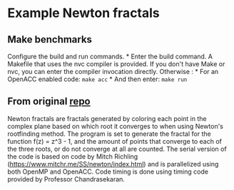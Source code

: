 # Example Newton fractals 

## Make benchmarks

Configure the build and run commands.
    * Enter the build command. A Makefile that uses the nvc compiler is provided. If you don't have Make or nvc, you can enter the compiler invocation directly. Otherwise :
        * For an OpenACC enabled code: `make acc`
    * And then enter: `make run`

## From original [repo](https://github.com/rdean-udel/CISC372-Project)

Newton fractals are fractals generated by coloring each point in the complex plane based on which root it converges to when using Newton's rootfinding method. The program is set to generate the fractal for the function f(z) = z^3 - 1, and the amount of points that converge to each of the three roots, or do not converge at all are counted. The serial version of the code is based on code by Mitch Richling (https://www.mitchr.me/SS/newton/index.html) and is parallelized using both OpenMP and OpenACC. Code timing is done using timing code provided by Professor Chandrasekaran.